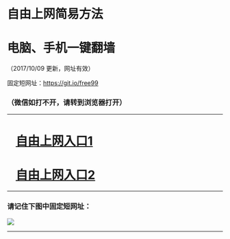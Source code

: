 ﻿# 自由上网简易方法

# 电脑、手机一键翻墙

（2017/10/09 更新，网址有效）

固定短网址：https://git.io/free99

### （微信如打不开，请转到浏览器打开）


***





# &nbsp;&nbsp; <a href="http://ft685716982.fwq-tz-1001.info/fwqtz01.html?t=100900116512 " target="_blank">自由上网入口1</a>
# &nbsp;&nbsp; <a href="http://ft750518940.fwq-tz-1002.info/fwqtz02.html?t=100900121645 " target="_blank">自由上网入口2</a>
***

### 请记住下图中固定短网址：

<img src="https://s3-us-west-2.amazonaws.com/fwq-1001/yjfq-20170905okok.png" /> 


***

